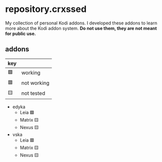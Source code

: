 # repository.crxssed

My collection of personal Kodi addons. I developed these addons to learn more about the Kodi addon system. **Do not use them, they are not meant for public use.**

## addons

| key |             |
|-----|-------------|
| 🟩  | working     |
| 🟥  | not working |
| 🟨  | not tested  |


- edyka
    - Leia 🟩
    - Matrix 🟨
    - Nexus 🟨
- vska
    - Leia 🟥
    - Matrix 🟨
    - Nexus 🟨
